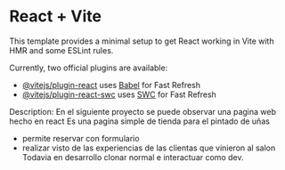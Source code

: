 # React + Vite

This template provides a minimal setup to get React working in Vite with HMR and some ESLint rules.

Currently, two official plugins are available:

- [@vitejs/plugin-react](https://github.com/vitejs/vite-plugin-react/blob/main/packages/plugin-react/README.md) uses [Babel](https://babeljs.io/) for Fast Refresh
- [@vitejs/plugin-react-swc](https://github.com/vitejs/vite-plugin-react-swc) uses [SWC](https://swc.rs/) for Fast Refresh

Description:
En el siguiente proyecto se puede observar una pagina web hecho en react
Es una pagina simple de tienda para el pintado de uñas
- permite reservar con formulario
- realizar visto de las experiencias de las clientas que vinieron al salon
Todavia en desarrollo clonar normal e interactuar como dev.

